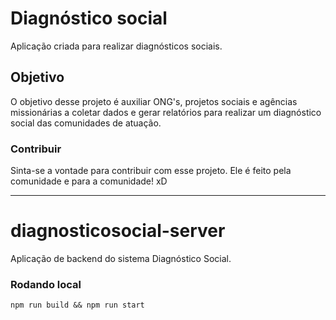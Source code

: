 # Diagnóstico social

Aplicação criada para realizar diagnósticos sociais.

## Objetivo

 O objetivo desse projeto é auxiliar ONG's, projetos sociais e agências missionárias a coletar dados e gerar relatórios para realizar um diagnóstico social das comunidades de atuação.

### Contribuir

Sinta-se a vontade para contribuir com esse projeto.
Ele é feito pela comunidade e para a comunidade! xD

---

# diagnosticosocial-server

Aplicação de backend do sistema Diagnóstico Social.

### Rodando local

```npm run build && npm run start```
